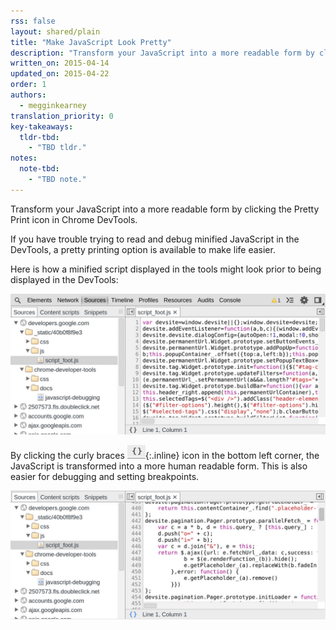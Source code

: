 ```yaml
---
rss: false
layout: shared/plain
title: "Make JavaScript Look Pretty"
description: "Transform your JavaScript into a more readable form by clicking the Pretty Print icon in Chrome DevTools."
written_on: 2015-04-14
updated_on: 2015-04-22
order: 1
authors:
  - megginkearney
translation_priority: 0
key-takeaways:
  tldr-tbd:
    - "TBD tldr."
notes:
  note-tbd:
    - "TBD note."
---
```


<p class="intro">
  Transform your JavaScript into a more readable form by clicking the Pretty Print icon in Chrome DevTools.
</p>

If you have trouble trying to read and debug minified JavaScript in the DevTools, a pretty printing option is available to make life easier. 

Here is how a minified script displayed in the tools might look prior to being displayed in the DevTools:

![Minified script](imgs/pretty-print-off.jpg)

By clicking the curly braces ![Pretty print icon](imgs/prettyprint-icon.png){:.inline} icon in the bottom left corner, the JavaScript is transformed into a more human readable form. This is also easier for debugging and setting breakpoints.

![Pretty print JavaScript](imgs/pretty-print-on.jpg)


